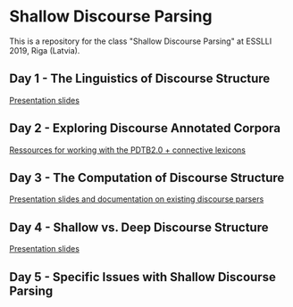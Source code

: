 # Shallow Discourse Parsing
This is a repository for the class "Shallow Discourse Parsing" at ESSLLI 2019, Riga (Latvia). 

## Day 1 - The Linguistics of Discourse Structure

[Presentation slides](day1/)

## Day 2 - Exploring Discourse Annotated Corpora

[Ressources for working with the PDTB2.0 + connective lexicons](day2/)

## Day 3 - The Computation of Discourse Structure

[Presentation slides and documentation on existing discourse parsers](day3/)

## Day 4 - Shallow vs. Deep Discourse Structure

[Presentation slides](day4/)

## Day 5 - Specific Issues with Shallow Discourse Parsing

